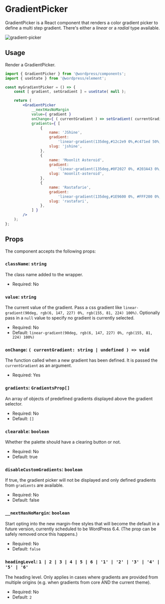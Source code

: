 # GradientPicker

GradientPicker is a React component that renders a color gradient picker to define a multi step gradient. There's either a _linear_ or a _radial_ type available.

![gradient-picker](https://user-images.githubusercontent.com/881729/147505438-3818c4c7-65b5-4394-b97b-af903c62adce.png)

## Usage

Render a GradientPicker.

```jsx
import { GradientPicker } from '@wordpress/components';
import { useState } from '@wordpress/element';

const myGradientPicker = () => {
	const [ gradient, setGradient ] = useState( null );

	return (
		<GradientPicker
			__nextHasNoMargin
			value={ gradient }
			onChange={ ( currentGradient ) => setGradient( currentGradient ) }
			gradients={ [
				{
					name: 'JShine',
					gradient:
						'linear-gradient(135deg,#12c2e9 0%,#c471ed 50%,#f64f59 100%)',
					slug: 'jshine',
				},
				{
					name: 'Moonlit Asteroid',
					gradient:
						'linear-gradient(135deg,#0F2027 0%, #203A43 0%, #2c5364 100%)',
					slug: 'moonlit-asteroid',
				},
				{
					name: 'Rastafarie',
					gradient:
						'linear-gradient(135deg,#1E9600 0%, #FFF200 0%, #FF0000 100%)',
					slug: 'rastafari',
				},
			] }
		/>
	);
};
```

## Props

The component accepts the following props:

### `className`: `string`

The class name added to the wrapper.

-   Required: No

### `value`: `string`

The current value of the gradient. Pass a css gradient like `linear-gradient(90deg, rgb(6, 147, 227) 0%, rgb(155, 81, 224) 100%)`. Optionally pass in a `null` value to specify no gradient is currently selected.

-   Required: No
-   Default: `linear-gradient(90deg, rgb(6, 147, 227) 0%, rgb(155, 81, 224) 100%)`

### `onChange`: `( currentGradient: string | undefined ) => void`

The function called when a new gradient has been defined. It is passed the `currentGradient` as an argument.

-   Required: Yes

### `gradients`: `GradientsProp[]`

An array of objects of predefined gradients displayed above the gradient selector.

-   Required: No
-   Default: `[]`

### `clearable`: `boolean`

Whether the palette should have a clearing button or not.

-   Required: No
-   Default: true

### `disableCustomGradients`: `boolean`

If true, the gradient picker will not be displayed and only defined gradients from `gradients` are available.

-   Required: No
-   Default: false

### `__nextHasNoMargin`: `boolean`

Start opting into the new margin-free styles that will become the default in a future version, currently scheduled to be WordPress 6.4. (The prop can be safely removed once this happens.)

-   Required: No
-   Default: `false`

### `headingLevel`: `1 | 2 | 3 | 4 | 5 | 6 | '1' | '2' | '3' | '4' | '5' | '6'`

The heading level. Only applies in cases where gradients are provided from multiple origins (e.g. when gradients from core AND the current theme).

-   Required: No
-   Default: `2`
